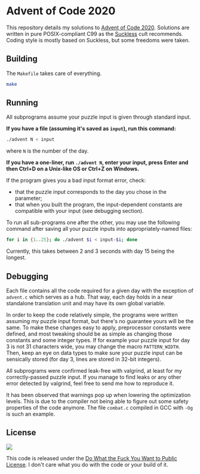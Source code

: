 Advent of Code 2020
===================

This repository details my solutions to [Advent of Code
2020](https://adventofcode.com/2020). Solutions are written in pure
POSIX-compliant C99 as the [Suckless](http://suckless.org/) cult recommends.
Coding style is mostly based on Suckless, but some freedoms were taken.

Building
--------

The `Makefile` takes care of everything.
```bash
make
```

Running
-------

All subprograms assume your puzzle input is given through standard input.

**If you have a file (assuming it's saved as `input`), run this command:**
```bash
./advent N < input
```
where `N` is the number of the day.

**If you have a one-liner, run `./advent N`, enter your input, press Enter and
then Ctrl+D on a Unix-like OS or Ctrl+Z on Windows.**

If the program gives you a bad input format error, check:
* that the puzzle input corresponds to the day you chose in the parameter;
* that when you built the program, the input-dependent constants are compatible
with your input (see debugging section).

To run all sub-programs one after the other, you may use the following command
after saving all your puzzle inputs into appropriately-named files:
```bash
for i in {1..25}; do ./advent $i < input-$i; done
```

Currently, this takes between 2 and 3 seconds with day 15 being the longest.

Debugging
---------

Each file contains all the code required for a given day with the exception of
`advent.c` which serves as a hub. That way, each day holds in a near standalone
translation unit and may have its own global variable.

In order to keep the code relatively simple, the programs were written assuming
my puzzle input format, but there's no guarantee yours will be the same. To
make these changes easy to apply, preprocessor constants were defined, and most
tweaking should be as simple as changing those constants and some integer
types. If for example your puzzle input for day 3 is not 31 characters wide,
you may change the macro `PATTERN_WIDTH`. Then, keep an eye on data types to
make sure your puzzle input can be sensically stored (for day 3, lines are
stored in 32-bit integers).

All subprograms were confirmed leak-free with valgrind, at least for my
correctly-passed puzzle input. If you manage to find leaks or any other error
detected by valgrind, feel free to send me how to reproduce it.

It has been observed that warnings pop up when lowering the optimization
levels. This is due to the compiler not being able to figure out some safety
properties of the code anymore. The file `combat.c` compiled in GCC with `-Og`
is such an example.

License
-------

![](http://www.wtfpl.net/wp-content/uploads/2012/12/wtfpl-badge-2.png)

This code is released under the [Do What the Fuck You Want to Public
License](http://www.wtfpl.net). I don't care what you do with the code or your
build of it.
